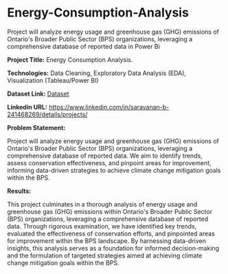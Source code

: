 # Energy-Consumption-Analysis
Project will analyze energy usage and greenhouse gas (GHG) emissions of Ontario's Broader Public Sector (BPS) organizations, leveraging a comprehensive database of reported data in Power Bi

**Project Title:** Energy Consumption Analysis.

**Technologies:**  Data Cleaning, Exploratory Data Analysis (EDA), Visualization (Tableau/Power BI)

**Dataset Link:** [Dataset](https://data.ontario.ca/dataset/energy-use-and-greenhouse-gas-emissions-for-the-broader-public-sector)

**Linkedin URL:** https://www.linkedin.com/in/saravanan-b-241468269/details/projects/

**Problem Statement:**

Project will analyze energy usage and greenhouse gas (GHG) emissions of Ontario's Broader Public Sector (BPS) organizations, leveraging a comprehensive database of reported data. We aim to identify trends, assess conservation effectiveness, and pinpoint areas for improvement, informing data-driven strategies to achieve climate change mitigation goals within the BPS.

**Results:**

This project culminates in a thorough analysis of energy usage and greenhouse gas (GHG) emissions within Ontario's Broader Public Sector (BPS) organizations, leveraging a comprehensive database of reported data. Through rigorous examination, we have identified key trends, evaluated the effectiveness of conservation efforts, and pinpointed areas for improvement within the BPS landscape. By harnessing data-driven insights, this analysis serves as a foundation for informed decision-making and the formulation of targeted strategies aimed at achieving climate change mitigation goals within the BPS.

